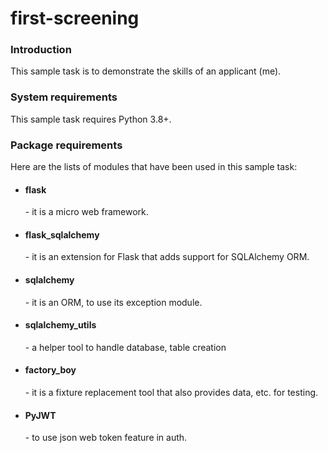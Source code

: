# first-screening

<h3>Introduction</h3>
<p>This sample task is to demonstrate the skills of an applicant (me).</p>


<h3>System requirements</h3>
<p>This sample task requires Python 3.8+.</p>

<h3>Package requirements</h3>
<p>Here are the lists of modules that have been used in this sample task:</p>
<ul>
  <li><h4>flask</h4> - it is a micro web framework.</li>
  <li><h4>flask_sqlalchemy</h4> - it is an extension for Flask that adds support for SQLAlchemy ORM.</li>
  <li><h4>sqlalchemy</h4> - it is an ORM, to use its exception module.</li>
  <li><h4>sqlalchemy_utils</h4> - a helper tool to handle database, table creation</li>
  <li><h4>factory_boy</h4> - it is a fixture replacement tool that also provides data, etc. for testing.</li>
  <li><h4>PyJWT</h4> - to use json web token feature in auth.</li
</ul>
